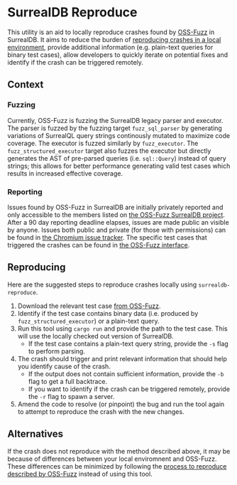 # SurrealDB Reproduce

This utility is an aid to locally reproduce crashes found by [OSS-Fuzz](https://oss-fuzz.com/) in SurrealDB. It aims to reduce the burden of [reproducing crashes in a local environment](https://google.github.io/oss-fuzz/advanced-topics/reproducing/), provide additional information (e.g. plain-text queries for binary test cases), allow developers to quickly iterate on potential fixes and identify if the crash can be triggered remotely.

## Context

### Fuzzing

Currently, OSS-Fuzz is fuzzing the SurrealDB legacy parser and executor. The parser is fuzzed by the fuzzing target `fuzz_sql_parser` by generating variations of SurrealQL query strings continously mutated to maximize code coverage. The executor is fuzzed similarly by `fuzz_executor`. The `fuzz_structured_executor` target also fuzzes the executor but directly generates the AST of pre-parsed queries (i.e. `sql::Query`) instead of query strings; this allows for better performance generating valid test cases which results in increased effective coverage.

### Reporting

Issues found by OSS-Fuzz in SurrealDB are initially privately reported and only accessible to the members listed on [the OSS-Fuzz SurrealDB project](https://github.com/google/oss-fuzz/blob/master/projects/surrealdb/project.yaml#L5). After a 90 day reporting deadline elapses, issues are made public an visible by anyone. Issues both public and private (for those with permissions) can be found in [the Chromium issue tracker](https://oss-fuzz.com/testcases?open=yes&project=surrealdb). The specific test cases that triggered the crashes can be found in [the OSS-Fuzz interface](https://oss-fuzz.com/testcases?open=yes&project=surrealdb).

## Reproducing

Here are the suggested steps to reproduce crashes locally using `surrealdb-reproduce`.

1. Download the relevant test case [from OSS-Fuzz](https://oss-fuzz.com/testcases?open=yes&project=surrealdb).
2. Identify if the test case contains binary data (i.e. produced by `fuzz_structured_executor`) or a plain-text query.
3. Run this tool using `cargo run` and provide the path to the test case. This will use the locally checked out version of SurrealDB.
   - If the test case contains a plain-text query string, provide the `-s` flag to perform parsing.
4. The crash should trigger and print relevant information that should help you identify cause of the crash.
   - If the output does not contain sufficient information, provide the `-b` flag to get a full backtrace.
   - If you want to identify if the crash can be triggered remotely, provide the `-r` flag to spawn a server.
5. Amend the code to resolve (or pinpoint) the bug and run the tool again to attempt to reproduce the crash with the new changes.

## Alternatives

If the crash does not reproduce with the method described above, it may be because of differences between your local enviromnent and OSS-Fuzz. These differences can be minimized by following the [process to reproduce described by OSS-Fuzz](https://google.github.io/oss-fuzz/advanced-topics/reproducing/) instead of using this tool.
